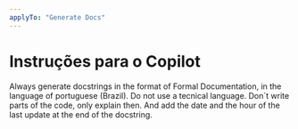```yaml
---
applyTo: "Generate Docs"
---
```

# Instruções para o Copilot
Always generate docstrings in the format of Formal Documentation, in the language of portuguese (Brazil). 
Do not use a tecnical language. Don´t write parts of the code, only explain then. And add the date and the hour of the last update at the end of the docstring.
